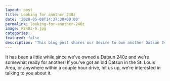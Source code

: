```yaml
---
layout: post
title: Looking for another 240z
date: '2020-05-08T14:37:30+00:00'
permalink: looking-for-another-240z
image: P240z-6.jpg
categories: 
featured: false
description: "This blog post shares our desire to own another Datsun 240z. If you're located in or near the St. Louis area and have an old Datsun, connect with us as we're interested in discussing further."
---
```


It has been a little while since we&#39;ve owned a Datsun 240z and we&#39;re somewhat ready for another! If you&#39;ve got an old Datsun in the St. Louis Area, or anywhere within a couple hour drive, hit us up, we&#39;re interested in talking to you about it.





